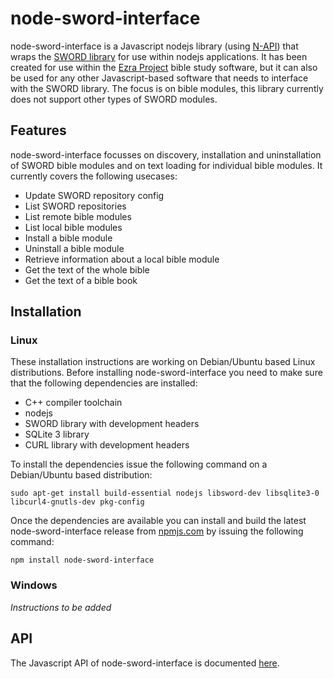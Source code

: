 # node-sword-interface
node-sword-interface is a Javascript nodejs library (using [N-API](https://nodejs.github.io/node-addon-api/)) that wraps the [SWORD library](http://www.crosswire.org/sword/) for use within nodejs applications. It has been created for use within the [Ezra Project](https://github.com/tobias-klein/ezra-project) bible study software, but it can also be used for any other Javascript-based software that needs to interface with the SWORD library. The focus is on bible modules, this library currently does not support other types of SWORD modules.

## Features

node-sword-interface focusses on discovery, installation and uninstallation of SWORD bible modules and on text loading for individual bible modules. It currently covers the following usecases:

- Update SWORD repository config
- List SWORD repositories
- List remote bible modules
- List local bible modules
- Install a bible module
- Uninstall a bible module
- Retrieve information about a local bible module
- Get the text of the whole bible
- Get the text of a bible book

## Installation

### Linux

These installation instructions are working on Debian/Ubuntu based Linux distributions.
Before installing node-sword-interface you need to make sure that the following dependencies are installed:

- C++ compiler toolchain
- nodejs
- SWORD library with development headers
- SQLite 3 library
- CURL library with development headers

To install the dependencies issue the following command on a Debian/Ubuntu based distribution:
    
    sudo apt-get install build-essential nodejs libsword-dev libsqlite3-0 libcurl4-gnutls-dev pkg-config

Once the dependencies are available you can install and build the latest node-sword-interface release from [npmjs.com](https://www.npmjs.com/package/node-sword-interface) by issuing the following command:

    npm install node-sword-interface

### Windows

_Instructions to be added_

## API

The Javascript API of node-sword-interface is documented [here](API.md).
